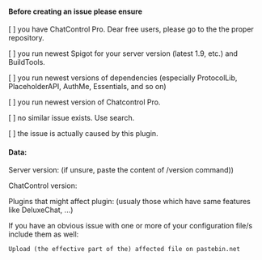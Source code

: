 #### Before creating an issue please ensure

[ ] you have ChatControl Pro. Dear free users, please go to the the proper repository.

[ ] you run newest Spigot for your server version (latest 1.9, etc.) and BuildTools.

[ ] you run newest versions of dependencies (especially ProtocolLib, PlaceholderAPI, AuthMe, Essentials, and so on)

[ ] you run newest version of Chatcontrol Pro.

[ ] no similar issue exists. Use search.

[ ] the issue is actually caused by this plugin.

#### Data:
Server version: (if unsure, paste the content of /version command))

ChatControl version:

Plugins that might affect plugin: (usualy those which have same features like DeluxeChat, ...)

If you have an obvious issue with one or more of your configuration file/s include them as well:

```
Upload (the effective part of the) affected file on pastebin.net
```